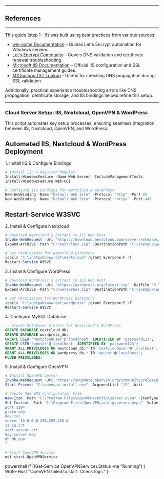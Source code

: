 ____
## **References**
____
This guide (step 1 - 6) was built using best practices from various sources:

- [win-acme Documentation](https://www.win-acme.com/) – Guides Let's Encrypt automation for Windows servers.
- [Let's Encrypt Community](https://community.letsencrypt.org/) – Covers DNS validation and certificate renewal troubleshooting.
- [Microsoft IIS Documentation](https://learn.microsoft.com/en-us/iis/) – Official IIS configuration and SSL certificate management guides.
- [MXToolbox TXT Lookup](https://mxtoolbox.com/TXTLookup.aspx) – Useful for checking DNS propagation during SSL validation.

Additionally, practical experience troubleshooting errors like DNS propagation, certificate storage, and IIS bindings helped refine this setup.
______
### **Cloud Server Setup: IIS, Nextcloud, OpenVPN & WordPress**
 This script automates key setup processes, ensuring seamless integration between IIS, Nextcloud, OpenVPN, and WordPress.

## Automated IIS, Nextcloud & WordPress Deployment

 1️. Install IIS & Configure Bindings
 
```powershell
# Install IIS & Required Modules
Install-WindowsFeature -Name Web-Server -IncludeManagementTools
Install-WindowsFeature Web-CGI

# Configure IIS bindings for Nextcloud & WordPress
New-WebBinding -Name "Default Web Site" -Protocol "http" -Port 80
New-WebBinding -Name "Default Web Site" -Protocol "https" -Port 443
```

## Restart-Service W3SVC
 2️. Install & Configure Nextcloud
 
```powershell
# Download Nextcloud & Extract to IIS Web Root
Invoke-WebRequest -Uri "https://download.nextcloud.com/server/releases/latest.zip" -OutFile "C:\nextcloud.zip"
Expand-Archive -Path "C:\nextcloud.zip" -DestinationPath "C:\inetpub\wwwroot\nextcloud" -Force

# Set Permissions for Nextcloud Directory
icacls "C:\inetpub\wwwroot\nextcloud" /grant Everyone:F /T
Restart-Service W3SVC
```
 3️. Install & Configure WordPress
 
```powershell
# Download WordPress & Extract to IIS Web Root
Invoke-WebRequest -Uri "https://wordpress.org/latest.zip" -OutFile "C:\wordpress.zip"
Expand-Archive -Path "C:\wordpress.zip" -DestinationPath "C:\inetpub\wwwroot\wordpress" -Force

# Set Permissions for WordPress Directory
icacls "C:\inetpub\wwwroot\wordpress" /grant Everyone:F /T
Restart-Service W3SVC
```
 4️. Configure MySQL Database
 
```sql
-- Create Databases & Users for Nextcloud & WordPress
CREATE DATABASE nextcloud_db;
CREATE DATABASE wordpress_db;
CREATE USER 'nextclouduser'@'localhost' IDENTIFIED BY 'password123';
CREATE USER 'wpuser'@'localhost' IDENTIFIED BY 'password123';
GRANT ALL PRIVILEGES ON nextcloud_db.* TO 'nextclouduser'@'localhost';
GRANT ALL PRIVILEGES ON wordpress_db.* TO 'wpuser'@'localhost';
FLUSH PRIVILEGES;
```

 5️. Install & Configure OpenVPN
 
```powershell
# Install OpenVPN Server
Invoke-WebRequest -Uri "https://swupdate.openvpn.org/community/releases/openvpn-install.exe" -OutFile "C:\openvpn-install.exe"
Start-Process "C:\openvpn-install.exe" -ArgumentList "/S" -Wait

# Create OpenVPN Configuration File
New-Item -Path "C:\Program Files\OpenVPN\config\server.ovpn" -ItemType File
Set-Content -Path "C:\Program Files\OpenVPN\config\server.ovpn" -Value "
port 1194
proto udp
dev tun
server 10.8.0.0 255.255.255.0
ca ca.crt
cert server.crt
key server.key
dh dh.pem
"

# Start OpenVPN Service
net start OpenVPNService
```






powershell
if ((Get-Service OpenVPNService).Status -ne "Running") {
    Write-Host "OpenVPN failed to start. Check logs."
}
